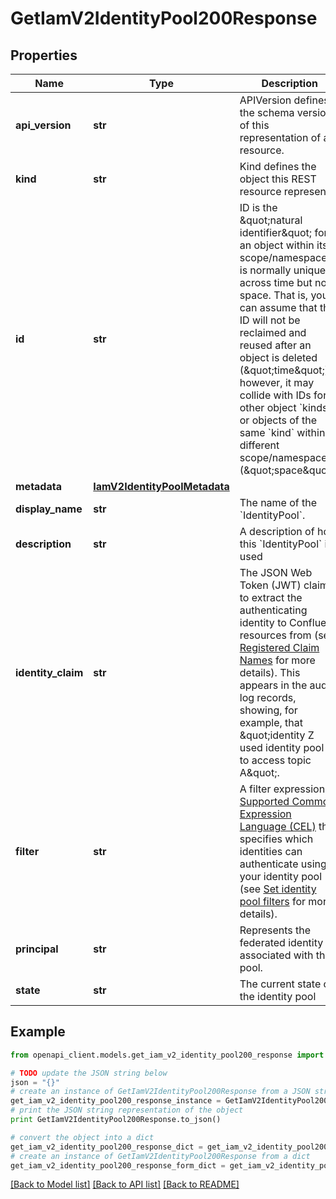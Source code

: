# GetIamV2IdentityPool200Response


## Properties
Name | Type | Description | Notes
------------ | ------------- | ------------- | -------------
**api_version** | **str** | APIVersion defines the schema version of this representation of a resource. | [readonly] 
**kind** | **str** | Kind defines the object this REST resource represents. | [readonly] 
**id** | **str** | ID is the \&quot;natural identifier\&quot; for an object within its scope/namespace; it is normally unique across time but not space. That is, you can assume that the ID will not be reclaimed and reused after an object is deleted (\&quot;time\&quot;); however, it may collide with IDs for other object &#x60;kinds&#x60; or objects of the same &#x60;kind&#x60; within a different scope/namespace (\&quot;space\&quot;). | [readonly] 
**metadata** | [**IamV2IdentityPoolMetadata**](IamV2IdentityPoolMetadata.md) |  | [optional] 
**display_name** | **str** | The name of the &#x60;IdentityPool&#x60;. | 
**description** | **str** | A description of how this &#x60;IdentityPool&#x60; is used | 
**identity_claim** | **str** | The JSON Web Token (JWT) claim to extract the authenticating identity to Confluent resources from (see [Registered Claim Names](https://datatracker.ietf.org/doc/html/rfc7519#section-4.1) for more details). This appears in the audit log records, showing, for example, that \&quot;identity Z used identity pool X to access topic A\&quot;. | 
**filter** | **str** | A filter expression in [Supported Common Expression Language (CEL)](https://docs.confluent.io/cloud/current/access-management/authenticate/oauth/identity-pools.html#supported-common-expression-language-cel-filters) that specifies which identities can authenticate using your identity pool (see [Set identity pool filters](https://docs.confluent.io/cloud/current/access-management/authenticate/oauth/identity-pools.html#set-identity-pool-filters) for more details). | 
**principal** | **str** | Represents the federated identity associated with this pool. | [readonly] 
**state** | **str** | The current state of the identity pool | [readonly] 

## Example

```python
from openapi_client.models.get_iam_v2_identity_pool200_response import GetIamV2IdentityPool200Response

# TODO update the JSON string below
json = "{}"
# create an instance of GetIamV2IdentityPool200Response from a JSON string
get_iam_v2_identity_pool200_response_instance = GetIamV2IdentityPool200Response.from_json(json)
# print the JSON string representation of the object
print GetIamV2IdentityPool200Response.to_json()

# convert the object into a dict
get_iam_v2_identity_pool200_response_dict = get_iam_v2_identity_pool200_response_instance.to_dict()
# create an instance of GetIamV2IdentityPool200Response from a dict
get_iam_v2_identity_pool200_response_form_dict = get_iam_v2_identity_pool200_response.from_dict(get_iam_v2_identity_pool200_response_dict)
```
[[Back to Model list]](../ccloud/README.md#documentation-for-models) [[Back to API list]](../ccloud/README.md#documentation-for-api-endpoints) [[Back to README]](../ccloud/README.md)


